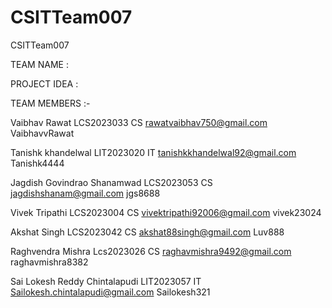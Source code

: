 # CSITTeam007
CSITTeam007

TEAM NAME : 

PROJECT IDEA : 

TEAM MEMBERS :-

Vaibhav Rawat LCS2023033 CS rawatvaibhav750@gmail.com VaibhavvRawat

Tanishk khandelwal LIT2023020 IT tanishkkhandelwal92@gmail.com Tanishk4444

Jagdish Govindrao Shanamwad  LCS2023053  CS  jagdishshanam@gmail.com  jgs8688

Vivek Tripathi LCS2023004   CS  vivektripathi92006@gmail.com    vivek23024

Akshat Singh LCS2023042   CS  akshat88singh@gmail.com    Luv888

Raghvendra Mishra Lcs2023026 CS raghavmishra9492@gmail.com raghavmishra8382

Sai Lokesh Reddy Chintalapudi LIT2023057 IT
Sailokesh.chintalapudi@gmail.com Sailokesh321

